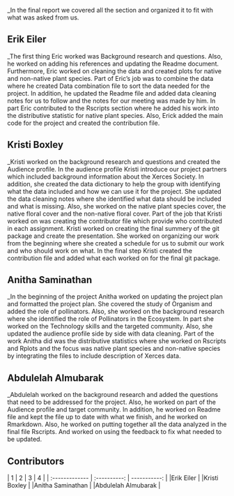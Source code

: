_In the final report we covered all the section and organized it to fit with what was asked from us.
## Erik Eiler
_The first thing Eric worked was Background research and questions.  Also, he worked on adding his references and updating the Readme document. Furthermore, Eric worked on cleaning the data and created plots for native and non-native plant species. Part of Eric’s job was to combine the data where he created Data combination file to sort the data needed for the project. In addition, he updated the Readme file and added data cleaning notes for us to follow and the notes for our meeting was made by him. In part Eric contributed to the Rscripts section where he added his work into the distributive statistic for native plant species. Also, Erick added the main code for the project and created the contribution file. 
 
 ## Kristi Boxley 
_Kristi worked on the background research and questions and created the Audience profile. In the audience profile Kristi introduce our project partners which included background information about the Xerces Society. In addition, she created the data dictionary to help the group with identifying what the data included and how we can use it for the project. She updated the data cleaning notes where she identified what data should be included and what is missing. Also, she worked on the native plant species cover, the native floral cover and the non-native floral cover. Part of the job that Kristi worked on was creating the contributor file which provide who contributed in each assignment. Kristi worked on creating the final summery of the git package and create the presentation. She worked on organizing our work from the beginning where she created a schedule for us to submit our work and who should work on what. In the final step Kristi created the contribution file and added what each worked on for the final git package.

## Anitha Saminathan
_In the beginning of the project Anitha worked on updating the project plan and formatted the project plan. She covered the study of Organism and added the role of pollinators. Also, she worked on the background research where she identified the role of Pollinators in the Ecosystem. In part she worked on the Technology skills and the targeted community. Also, she updated the audience profile side by side with data cleaning. Part of the work Anitha did was the distributive statistics where she worked on Rscripts and Rplots and the focus was native plant species and non-native species by integrating the files to include description of Xerces data.

## Abdulelah Almubarak
_Abdulelah worked on the background research and added the questions that need to be addressed for the project. Also, he worked on part of the Audience profile and target community. In addition, he worked on Readme file and kept the file up to date with what we finish, and he worked on Rmarkdown.  Also, he worked on putting together all the data analyzed in the final file Rscripts. And worked on using the feedback to fix what needed to be updated. 

## Contributors  
|    1       |     2     |    3     |    4    |
| :------------- | :----------: | -----------: |
|Erik Eiler |
|Kristi Boxley |
|Anitha Saminathan |
|Abdulelah Almubarak |

